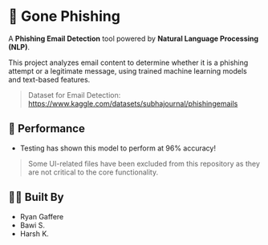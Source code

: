 # 🎣 Gone Phishing

A **Phishing Email Detection** tool powered by **Natural Language Processing (NLP)**.

This project analyzes email content to determine whether it is a phishing attempt or a legitimate message, using trained machine learning models and text-based features.
> Dataset for Email Detection: https://www.kaggle.com/datasets/subhajournal/phishingemails

## 🧠 Performance

- Testing has shown this model to perform at 96% accuracy!

> Some UI-related files have been excluded from this repository as they are not critical to the core functionality.

## 👨‍💻 Built By

- Ryan Gaffere  
- Bawi S.  
- Harsh K.

